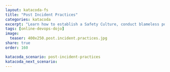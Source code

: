 ```yaml
---
layout: katacoda-fs
title: "Post Incident Practices"
categories: katacoda
excerpt: "Learn how to establish a Safety Culture, conduct blameless post-mortems and create a 'code of conduct' to help your team manage incidents in all phases of their life cycle."
tags: [online-devops-dojo]
image:
  teaser: 400x250.post.incident.practices.jpg
share: true
order: 160

katacoda_scenario: post-incident-practices
katacoda_next_scenario:
---
```


<script src="//katacoda.com/embed.js"></script>
<div id="katacoda-scenario-1"
    data-katacoda-id="{{ site.katacoda_account }}/courses/{{ site.katacoda_course }}/{{ page.katacoda_scenario }}"
    data-katacoda-ctatext="Continue Online DevOps Dojo"
    data-katacoda-color="004d7f"
    data-katacoda-font="Arial"
    data-katacoda-fontheader="Arial"
    style="height: calc(100vh); width: (100% - 68px); padding-top: 55px;"></div>
<br>
